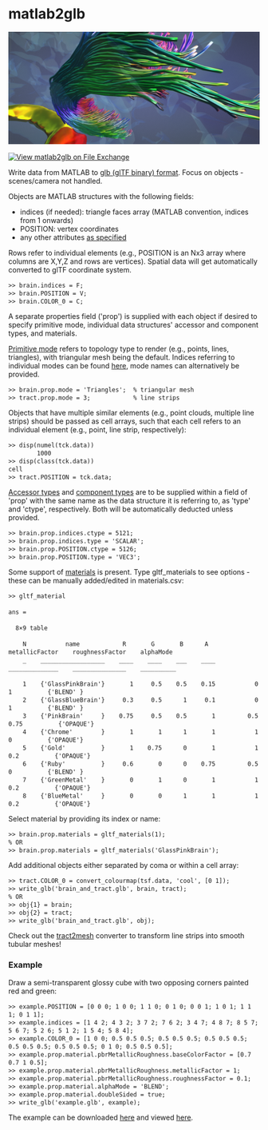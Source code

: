 # matlab2glb
 
 ![Screenshot of meshed structures in glTF-viewer](background.png)
 
 [![View matlab2glb on File Exchange](https://www.mathworks.com/matlabcentral/images/matlab-file-exchange.svg)](https://uk.mathworks.com/matlabcentral/fileexchange/109264-matlab2glb)
 
 Write data from MATLAB to [glb (glTF binary) format](https://www.khronos.org/registry/glTF/specs/2.0/glTF-2.0.html). Focus on objects - scenes/camera not handled.
 
 Objects are MATLAB structures with the following fields:

- indices (if needed): triangle faces array (MATLAB convention, indices from 1 onwards)
- POSITION: vertex coordinates
- any other attributes [as specified](https://www.khronos.org/registry/glTF/specs/2.0/glTF-2.0.html#meshes-overview)

Rows refer to individual elements (e.g., POSITION is an Nx3 array where columns are X,Y,Z and rows are vertices).
Spatial data will get automatically converted to glTF coordinate system.

```
>> brain.indices = F;
>> brain.POSITION = V;
>> brain.COLOR_0 = C;
```

A separate properties field ('prop') is supplied with each object if desired to specify primitive mode, individual data structures' accessor and component types, and materials. 

[Primitive mode](https://www.khronos.org/registry/glTF/specs/2.0/glTF-2.0.html#meshes-overview) refers to topology type to render (e.g., points, lines, triangles), with triangular mesh being the default. Indices referring to individual modes can be found [here](https://www.khronos.org/registry/glTF/specs/2.0/glTF-2.0.html#schema-reference-mesh-primitive), mode names can alternatively be provided.

```
>> brain.prop.mode = 'Triangles';  % triangular mesh
>> tract.prop.mode = 3;            % line strips
```

Objects that have multiple similar elements (e.g., point clouds, multiple line strips) should be passed as cell arrays, such that each cell refers to an individual element (e.g., point, line strip, respectively):

```
>> disp(numel(tck.data))
        1000
>> disp(class(tck.data))
cell
>> tract.POSITION = tck.data;
```

[Accessor types](https://www.khronos.org/registry/glTF/specs/2.0/glTF-2.0.html#_accessor_type) and [component types](https://www.khronos.org/registry/glTF/specs/2.0/glTF-2.0.html#_accessor_componenttype) are to be supplied within a field of 'prop' with the same name as the data structure it is referring to, as 'type' and 'ctype', respectively. Both will be automatically deducted unless provided. 

```
>> brain.prop.indices.ctype = 5121;
>> brain.prop.indices.type = 'SCALAR';
>> brain.prop.POSITION.ctype = 5126;
>> brain.prop.POSITION.type = 'VEC3';
```

Some support of [materials](https://www.khronos.org/registry/glTF/specs/2.0/glTF-2.0.html#materials) is present. Type gltf_materials to see options - these can be manually added/edited in materials.csv:

```
>> gltf_material

ans =

  8×9 table

    N           name            R       G       B      A      metallicFactor    roughnessFactor    alphaMode 
    _    __________________    ____    ____    ___    ____    ______________    _______________    __________

    1    {'GlassPinkBrain'}       1     0.5    0.5    0.15           0                  1          {'BLEND' }
    2    {'GlassBlueBrain'}     0.3     0.5      1     0.1           0                  1          {'BLEND' }
    3    {'PinkBrain'     }    0.75     0.5    0.5       1         0.5               0.75          {'OPAQUE'}
    4    {'Chrome'        }       1       1      1       1           1                  0          {'OPAQUE'}
    5    {'Gold'          }       1    0.75      0       1           1                0.2          {'OPAQUE'}
    6    {'Ruby'          }     0.6       0      0    0.75         0.5                  0          {'BLEND' }
    7    {'GreenMetal'    }       0       1      0       1           1                0.2          {'OPAQUE'}
    8    {'BlueMetal'     }       0       0      1       1           1                0.2          {'OPAQUE'}
```

Select material by providing its index or name:

```
>> brain.prop.materials = gltf_materials(1);
% OR
>> brain.prop.materials = gltf_materials('GlassPinkBrain');
```

Add additional objects either separated by coma or within a cell array:

```
>> tract.COLOR_0 = convert_colourmap(tsf.data, 'cool', [0 1]);
>> write_glb('brain_and_tract.glb', brain, tract);
% OR
>> obj{1} = brain;
>> obj{2} = tract;
>> write_glb('brain_and_tract.glb', obj);
```

Check out the [tract2mesh](https://github.com/dmitrishastin/tract2mesh) converter to transform line strips into smooth tubular meshes!

### Example

Draw a semi-transparent glossy cube with two opposing corners painted red and green:

```
>> example.POSITION = [0 0 0; 1 0 0; 1 1 0; 0 1 0; 0 0 1; 1 0 1; 1 1 1; 0 1 1]; 
>> example.indices = [1 4 2; 4 3 2; 3 7 2; 7 6 2; 3 4 7; 4 8 7; 8 5 7; 5 6 7; 5 2 6; 5 1 2; 1 5 4; 5 8 4];
>> example.COLOR_0 = [1 0 0; 0.5 0.5 0.5; 0.5 0.5 0.5; 0.5 0.5 0.5; 0.5 0.5 0.5; 0.5 0.5 0.5; 0 1 0; 0.5 0.5 0.5];
>> example.prop.material.pbrMetallicRoughness.baseColorFactor = [0.7 0.7 1 0.5];
>> example.prop.material.pbrMetallicRoughness.metallicFactor = 1;
>> example.prop.material.pbrMetallicRoughness.roughnessFactor = 0.1;
>> example.prop.material.alphaMode = 'BLEND';
>> example.prop.material.doubleSided = true;
>> write_glb('example.glb', example);
```

The example can be downloaded [here](example.glb) and viewed [here](https://gltf-viewer.donmccurdy.com/).
